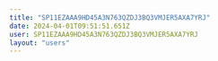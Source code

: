 ```yaml
---
title: "SP11EZAAA9HD45A3N763QZDJ3BQ3VMJER5AXA7YRJ"
date: 2024-04-01T09:51:51.651Z
user: SP11EZAAA9HD45A3N763QZDJ3BQ3VMJER5AXA7YRJ
layout: "users"
---
```

    